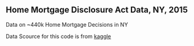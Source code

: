 ## Home Mortgage Disclosure Act Data, NY, 2015
Data on ~440k Home Mortgage Decisions in NY

Data Scource for this code is from <a href="https://www.kaggle.com/jboysen/ny-home-mortgage"> kaggle </a>
